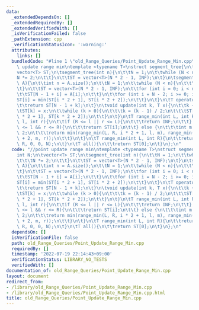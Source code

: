 ```yaml
---
data:
  _extendedDependsOn: []
  _extendedRequiredBy: []
  _extendedVerifiedWith: []
  _isVerificationFailed: false
  _pathExtension: cpp
  _verificationStatusIcon: ':warning:'
  attributes:
    links: []
  bundledCode: "#line 1 \"old_Range_Queries/Point_Update_Range_Min.cpp\"\n//point\
    \ update range min\ntemplate <typename T>\nstruct segment_tree{\n\tint N;\n\t\
    vector<T> ST;\n\tsegment_tree(int n){\n\t\tN = 1;\n\t\twhile (N < n){\n\t\t\t\
    N *= 2;\n\t\t}\n\t\tST = vector<T>(N * 2 - 1, INF);\n\t}\n\tsegment_tree(vector<T>\
    \ A){\n\t\tint n = A.size();\n\t\tN = 1;\n\t\twhile (N < n){\n\t\t\tN *= 2;\n\t\
    \t}\n\t\tST = vector<T>(N * 2 - 1, INF);\n\t\tfor (int i = 0; i < n; i++){\n\t\
    \t\tST[N - 1 + i] = A[i];\n\t\t}\n\t\tfor (int i = N - 2; i >= 0; i--){\n\t\t\t\
    ST[i] = min(ST[i * 2 + 1], ST[i * 2 + 2]);\n\t\t}\n\t}\n\tT operator [](int k){\n\
    \t\treturn ST[N - 1 + k];\n\t}\n\tvoid update(int k, T x){\n\t\tk += N - 1;\n\t\
    \tST[k] = x;\n\t\twhile (k > 0){\n\t\t\tk = (k - 1) / 2;\n\t\t\tST[k] = min(ST[k\
    \ * 2 + 1], ST[k * 2 + 2]);\n\t\t}\n\t}\n\tT range_min(int L, int R, int i, int\
    \ l, int r){\n\t\tif (R <= l || r <= L){\n\t\t\treturn INF;\n\t\t} else if (L\
    \ <= l && r <= R){\n\t\t\treturn ST[i];\n\t\t} else {\n\t\t\tint m = (l + r) /\
    \ 2;\n\t\t\treturn min(range_min(L, R, i * 2 + 1, l, m), range_min(L, R, i * 2\
    \ + 2, m, r));\n\t\t}\n\t}\n\tT range_min(int L, int R){\n\t\treturn range_min(L,\
    \ R, 0, 0, N);\n\t}\n\tT all(){\n\t\treturn ST[0];\n\t}\n};\n"
  code: "//point update range min\ntemplate <typename T>\nstruct segment_tree{\n\t\
    int N;\n\tvector<T> ST;\n\tsegment_tree(int n){\n\t\tN = 1;\n\t\twhile (N < n){\n\
    \t\t\tN *= 2;\n\t\t}\n\t\tST = vector<T>(N * 2 - 1, INF);\n\t}\n\tsegment_tree(vector<T>\
    \ A){\n\t\tint n = A.size();\n\t\tN = 1;\n\t\twhile (N < n){\n\t\t\tN *= 2;\n\t\
    \t}\n\t\tST = vector<T>(N * 2 - 1, INF);\n\t\tfor (int i = 0; i < n; i++){\n\t\
    \t\tST[N - 1 + i] = A[i];\n\t\t}\n\t\tfor (int i = N - 2; i >= 0; i--){\n\t\t\t\
    ST[i] = min(ST[i * 2 + 1], ST[i * 2 + 2]);\n\t\t}\n\t}\n\tT operator [](int k){\n\
    \t\treturn ST[N - 1 + k];\n\t}\n\tvoid update(int k, T x){\n\t\tk += N - 1;\n\t\
    \tST[k] = x;\n\t\twhile (k > 0){\n\t\t\tk = (k - 1) / 2;\n\t\t\tST[k] = min(ST[k\
    \ * 2 + 1], ST[k * 2 + 2]);\n\t\t}\n\t}\n\tT range_min(int L, int R, int i, int\
    \ l, int r){\n\t\tif (R <= l || r <= L){\n\t\t\treturn INF;\n\t\t} else if (L\
    \ <= l && r <= R){\n\t\t\treturn ST[i];\n\t\t} else {\n\t\t\tint m = (l + r) /\
    \ 2;\n\t\t\treturn min(range_min(L, R, i * 2 + 1, l, m), range_min(L, R, i * 2\
    \ + 2, m, r));\n\t\t}\n\t}\n\tT range_min(int L, int R){\n\t\treturn range_min(L,\
    \ R, 0, 0, N);\n\t}\n\tT all(){\n\t\treturn ST[0];\n\t}\n};\n"
  dependsOn: []
  isVerificationFile: false
  path: old_Range_Queries/Point_Update_Range_Min.cpp
  requiredBy: []
  timestamp: '2022-07-19 22:14:43+09:00'
  verificationStatus: LIBRARY_NO_TESTS
  verifiedWith: []
documentation_of: old_Range_Queries/Point_Update_Range_Min.cpp
layout: document
redirect_from:
- /library/old_Range_Queries/Point_Update_Range_Min.cpp
- /library/old_Range_Queries/Point_Update_Range_Min.cpp.html
title: old_Range_Queries/Point_Update_Range_Min.cpp
---
```

